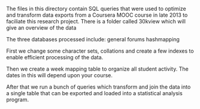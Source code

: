 
The files in this directory contain SQL queries that were used to 
optimize and transform data exports from a Coursera MOOC course
in late 2013 to faciliate this research project.  There is a folder called
30kview which will give an overview of the data

The three databases processed include:
general
forums
hashmapping


First we change some character sets, collations and create a few indexes to enable efficient processing of the data.

Then we create a week mapping table to organize all student activity.  The dates in this will depend upon your course.

After that we run a bunch of queries which transform and join the data into a single table that can be exported and loaded into a statistical analysis program.




